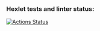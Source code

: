 ### Hexlet tests and linter status:
[![Actions Status](https://github.com/slavaoblog/java-project-99/actions/workflows/hexlet-check.yml/badge.svg)](https://github.com/slavaoblog/java-project-99/actions)